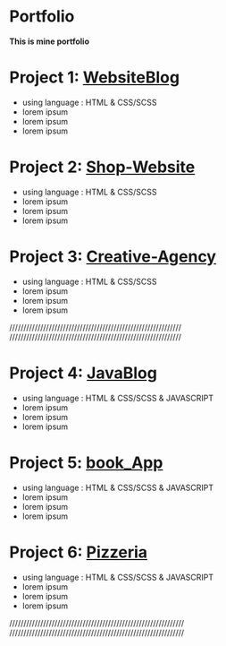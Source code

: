 # Portfolio
**This is mine portfolio**


# Project 1:  [WebsiteBlog](https://github.com/Wiktor-prog/WebsiteBlog) 

* using language :  HTML & CSS/SCSS
* lorem ipsum
* lorem ipsum
* lorem ipsum


# Project 2: [Shop-Website](https://github.com/Wiktor-prog/Shop-Website)

* using language :  HTML & CSS/SCSS
* lorem ipsum 
* lorem ipsum
* lorem ipsum


# Project 3: [Creative-Agency](https://github.com/Wiktor-prog/Creative-Agency)

* using language :  HTML & CSS/SCSS
* lorem ipsum
* lorem ipsum
* lorem ipsum


/////////////////////////////////////////////////////////////
/////////////////////////////////////////////////////////////


# Project 4:  [JavaBlog](https://github.com/Wiktor-prog/JavaBlog) 

* using language :  HTML & CSS/SCSS & JAVASCRIPT
* lorem ipsum
* lorem ipsum
* lorem ipsum


# Project 5: [book_App](https://github.com/Wiktor-prog/book_App)

* using language :  HTML & CSS/SCSS & JAVASCRIPT
* lorem ipsum 
* lorem ipsum
* lorem ipsum


# Project 6: [Pizzeria](https://github.com/Wiktor-prog/Pizzeria)

* using language :  HTML & CSS/SCSS & JAVASCRIPT
* lorem ipsum
* lorem ipsum
* lorem ipsum


//////////////////////////////////////////////////////////////
//////////////////////////////////////////////////////////////




